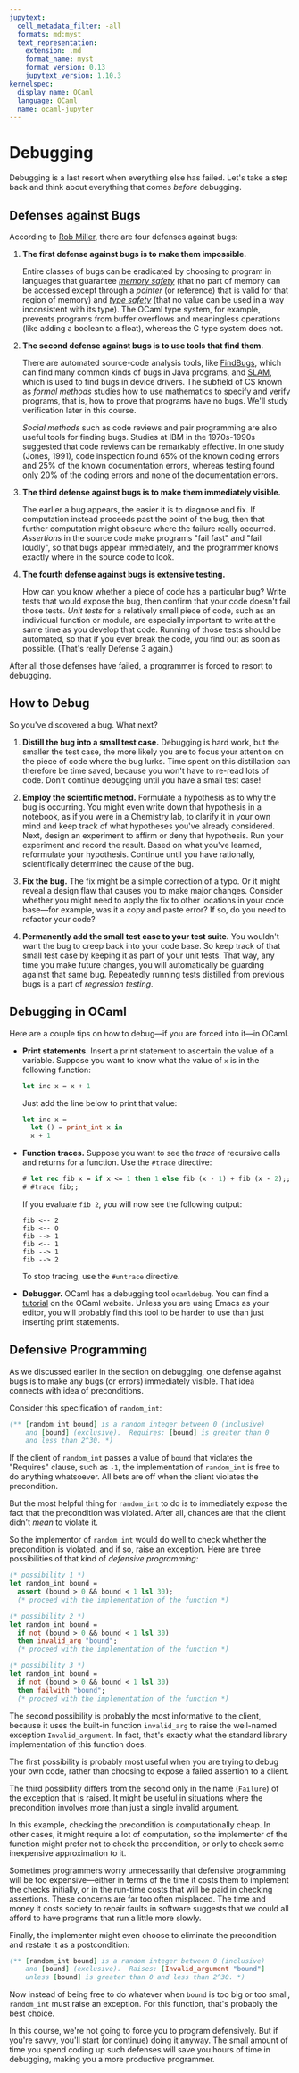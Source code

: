 ```yaml
---
jupytext:
  cell_metadata_filter: -all
  formats: md:myst
  text_representation:
    extension: .md
    format_name: myst
    format_version: 0.13
    jupytext_version: 1.10.3
kernelspec:
  display_name: OCaml
  language: OCaml
  name: ocaml-jupyter
---
```


# Debugging

Debugging is a last resort when everything else has failed. Let's take a
step back and think about everything that comes *before* debugging.

## Defenses against Bugs

According to
[Rob Miller](https://stellar.mit.edu/S/course/6/fa08/6.005/courseMaterial/topics/topic3/lectureNotes/Debugging/Debugging.pdf),
there are four defenses against bugs:

1.  **The first defense against bugs is to make them impossible.**

    Entire classes of bugs can be eradicated by choosing to program in languages
    that guarantee *[memory
    safety](http://www.pl-enthusiast.net/2014/07/21/memory-safety/)* (that no
    part of memory can be accessed except through a *pointer* (or reference)
    that is valid for that region of memory) and *[type
    safety](http://www.pl-enthusiast.net/2014/08/05/type-safety/)* (that no
    value can be used in a way inconsistent with its type). The OCaml type
    system, for example, prevents programs from buffer overflows and meaningless
    operations (like adding a boolean to a float), whereas the C type system
    does not.

2.  **The second defense against bugs is to use tools that find them.**

    There are automated source-code analysis tools, like
    [FindBugs](http://findbugs.sourceforge.net/), which can find many common
    kinds of bugs in Java programs, and
    [SLAM](http://research.microsoft.com/en-us/projects/slam/), which is used to
    find bugs in device drivers. The subfield of CS known as *formal methods*
    studies how to use mathematics to specify and verify programs, that is, how
    to prove that programs have no bugs. We'll study verification later in this
    course.

    *Social methods* such as code reviews and pair programming are also useful
    tools for finding bugs. Studies at IBM in the 1970s-1990s suggested that
    code reviews can be remarkably effective. In one study (Jones, 1991), code
    inspection found 65% of the known coding errors and 25% of the known
    documentation errors, whereas testing found only 20% of the coding errors
    and none of the documentation errors.

3.  **The third defense against bugs is to make them immediately visible.**

    The earlier a bug appears, the easier it is to diagnose and fix. If
    computation instead proceeds past the point of the bug, then that further
    computation might obscure where the failure really occurred. *Assertions* in
    the source code make programs "fail fast" and "fail loudly", so that bugs
    appear immediately, and the programmer knows exactly where in the source
    code to look.

4.  **The fourth defense against bugs is extensive testing.**

    How can you know whether a piece of code has a particular bug? Write tests
    that would expose the bug, then confirm that your code doesn't fail those
    tests. *Unit tests* for a relatively small piece of code, such as an
    individual function or module, are especially important to write at the same
    time as you develop that code. Running of those tests should be automated,
    so that if you ever break the code, you find out as soon as possible.
    (That's really Defense 3 again.)

After all those defenses have failed, a programmer is forced to resort to
debugging.

## How to Debug

So you've discovered a bug. What next?

1.  **Distill the bug into a small test case.** Debugging is hard work, but the
    smaller the test case, the more likely you are to focus your attention on
    the piece of code where the bug lurks. Time spent on this distillation can
    therefore be time saved, because you won't have to re-read lots of code.
    Don't continue debugging until you have a small test case!

2.  **Employ the scientific method.** Formulate a hypothesis as to why the bug
    is occurring. You might even write down that hypothesis in a notebook, as if
    you were in a Chemistry lab, to clarify it in your own mind and keep track
    of what hypotheses you've already considered. Next, design an experiment to
    affirm or deny that hypothesis. Run your experiment and record the result.
    Based on what you've learned, reformulate your hypothesis. Continue until
    you have rationally, scientifically determined the cause of the bug.

3.  **Fix the bug.** The fix might be a simple correction of a typo. Or it might
    reveal a design flaw that causes you to make major changes. Consider whether
    you might need to apply the fix to other locations in your code base—for
    example, was it a copy and paste error? If so, do you need to refactor your
    code?

4.  **Permanently add the small test case to your test suite.** You wouldn't
    want the bug to creep back into your code base. So keep track of that small
    test case by keeping it as part of your unit tests. That way, any time you
    make future changes, you will automatically be guarding against that same
    bug. Repeatedly running tests distilled from previous bugs is a part of
    *regression testing*.

## Debugging in OCaml

Here are a couple tips on how to debug&mdash;if you are forced into it&mdash;in
OCaml.

- **Print statements.** Insert a print statement to ascertain the value of a
  variable. Suppose you want to know what the value of `x` is in the following
  function:

  ```ocaml
  let inc x = x + 1
  ```

  Just add the line below to print that value:

  ```ocaml
  let inc x =
    let () = print_int x in
    x + 1
  ```

- **Function traces.** Suppose you want to see the *trace* of recursive calls
  and returns for a function. Use the `#trace` directive:

  ```ocaml
  # let rec fib x = if x <= 1 then 1 else fib (x - 1) + fib (x - 2);;
  # #trace fib;;
  ```

  If you evaluate `fib 2`, you will now see the following output:

  ```text
  fib <-- 2
  fib <-- 0
  fib --> 1
  fib <-- 1
  fib --> 1
  fib --> 2
  ```

  To stop tracing, use the `#untrace` directive.

- **Debugger.** OCaml has a debugging tool `ocamldebug`. You can find a
  [tutorial](https://ocaml.org/learn/tutorials/debug.html#The-OCaml-debugger) on
  the OCaml website. Unless you are using Emacs as your editor, you will
  probably find this tool to be harder to use than just inserting print
  statements.

## Defensive Programming

As we discussed earlier in the section on debugging, one defense against bugs is
to make any bugs (or errors) immediately visible. That idea connects with idea
of preconditions.

Consider this specification of `random_int`:
```ocaml
(** [random_int bound] is a random integer between 0 (inclusive)
    and [bound] (exclusive).  Requires: [bound] is greater than 0
    and less than 2^30. *)
```

If the client of `random_int` passes a value of `bound` that violates the
"Requires" clause, such as `-1`, the implementation of `random_int` is free to
do anything whatsoever. All bets are off when the client violates the
precondition.

But the most helpful thing for `random_int` to do is to immediately expose the
fact that the precondition was violated. After all, chances are that the client
didn't *mean* to violate it.

So the implementor of `random_int` would do well to check whether the
precondition is violated, and if so, raise an exception. Here are three
possibilities of that kind of *defensive programming:*

```ocaml
(* possibility 1 *)
let random_int bound =
  assert (bound > 0 && bound < 1 lsl 30);
  (* proceed with the implementation of the function *)

(* possibility 2 *)
let random_int bound =
  if not (bound > 0 && bound < 1 lsl 30)
  then invalid_arg "bound";
  (* proceed with the implementation of the function *)

(* possibility 3 *)
let random_int bound =
  if not (bound > 0 && bound < 1 lsl 30)
  then failwith "bound";
  (* proceed with the implementation of the function *)
```

The second possibility is probably the most informative to the client, because
it uses the built-in function `invalid_arg` to raise the well-named exception
`Invalid_argument`. In fact, that's exactly what the standard library
implementation of this function does.

The first possibility is probably most useful when you are trying to debug your
own code, rather than choosing to expose a failed assertion to a client.

The third possibility differs from the second only in the name (`Failure`) of
the exception that is raised. It might be useful in situations where the
precondition involves more than just a single invalid argument.

In this example, checking the precondition is computationally cheap. In other
cases, it might require a lot of computation, so the implementer of the function
might prefer not to check the precondition, or only to check some inexpensive
approximation to it.

Sometimes programmers worry unnecessarily that defensive programming will be too
expensive&mdash;either in terms of the time it costs them to implement the
checks initially, or in the run-time costs that will be paid in checking
assertions. These concerns are far too often misplaced. The time and money it
costs society to repair faults in software suggests that we could all afford to
have programs that run a little more slowly.

Finally, the implementer might even choose to eliminate the precondition and
restate it as a postcondition:
```ocaml
(** [random_int bound] is a random integer between 0 (inclusive)
    and [bound] (exclusive).  Raises: [Invalid_argument "bound"]
    unless [bound] is greater than 0 and less than 2^30. *)
```
Now instead of being free to do whatever when `bound` is too big or too small,
`random_int` must raise an exception. For this function, that's probably the
best choice.

In this course, we're not going to force you to program defensively. But if
you're savvy, you'll start (or continue) doing it anyway. The small amount of
time you spend coding up such defenses will save you hours of time in debugging,
making you a more productive programmer.
